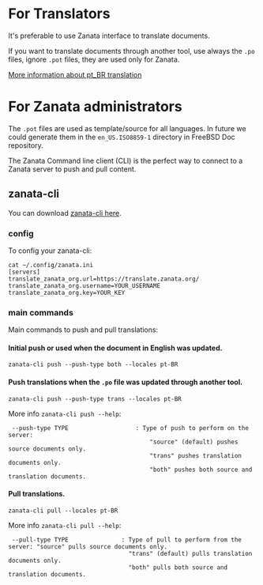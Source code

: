 
# For Translators

It's preferable to use Zanata interface to translate documents.

If you want to translate documents through another tool, use always the `.po`
files, ignore `.pot` files, they are used only for Zanata.

[More information about pt_BR translation](https://github.com/doc-br/zanata/blob/master/README-pt_BR.md)


# For Zanata administrators

The `.pot` files are used as template/source for all languages.
In future we could generate them in the `en_US.ISO8859-1` directory in FreeBSD
Doc repository.

The Zanata Command line client (CLI) is the perfect way to connect to a Zanata
server to push and pull content.

## zanata-cli

You can download [zanata-cli here](http://docs.zanata.org/en/release/client/).

### config

To config your zanata-cli:

```SHELL
cat ~/.config/zanata.ini
[servers]
translate_zanata_org.url=https://translate.zanata.org/
translate_zanata_org.username=YOUR_USERNAME
translate_zanata_org.key=YOUR_KEY
```

### main commands

Main commands to push and pull translations:

#### Initial push or used when the document in English was updated.

`zanata-cli push --push-type both --locales pt-BR`

#### Push translations when the `.po` file was updated through another tool.

`zanata-cli push --push-type trans --locales pt-BR`

More info `zanata-cli push --help`:
```
 --push-type TYPE                   : Type of push to perform on the server:
                                        "source" (default) pushes source documents only.
                                        "trans" pushes translation documents only.
                                        "both" pushes both source and translation documents.
```

#### Pull translations.

`zanata-cli pull --locales pt-BR`


More info `zanata-cli pull --help`:
```
 --pull-type TYPE               : Type of pull to perform from the server: "source" pulls source documents only.
                                  "trans" (default) pulls translation documents only.
                                  "both" pulls both source and translation documents.
```

